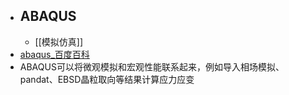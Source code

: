 - ## ABAQUS
	- [[模拟仿真]]
- [abaqus_百度百科](https://baike.baidu.com/item/abaqus/7441344?fr=aladdin)
- ABAQUS可以将微观模拟和宏观性能联系起来，例如导入相场模拟、pandat、EBSD晶粒取向等结果计算应力应变